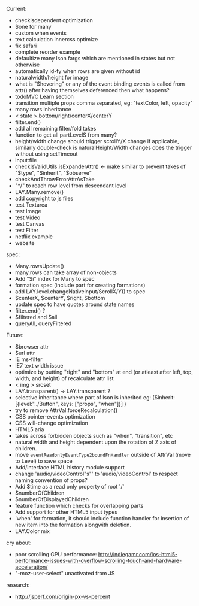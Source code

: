 
Current:
  - checkisdependent optimization
  - $one for many
  - custom when events
  - text calculation innercss optimize
  - fix safari
  - complete reorder example
  - defaultize many lson fargs which are mentioned in states but
    not otherwise
  - automatically id-fy when rows are given without id
  - naturalwidth/height for image
  - what is "$hovering" or any of the event binding events
    is called from attr() after having themselves deferenced
    then what happens?
  - todoMVC Learn section
  - transition multiple props comma separated, eg: "textColor, left, opacity"
  - many.rows inheritance
  - < state >.bottom/right/centerX/centerY
  - filter.end()
  - add all remaining filter/fold takes
  - function to get all partLevelS from many?
  - height/width change should trigger scrollY/X change if
    applicable, similarly double-check is naturalHeight/Width
    changes does the trigger without using setTimeout
  - input:file
  - checkIsValidUtils.isExpanderAttr() <- make similar to prevent takes of "$type", "$inherit", "$observe"
  - checkAndThrowErrorAttrAsTake
  - "*/" to reach row level from descendant level
  - LAY.Many.remove()
  - add copyright to js files
  - test Textarea
  - test Image
  - test Video
  - test Canvas
  - test Filter
  - netflix example
  - website


  spec:
  - Many.rowsUpdate()
  - many.rows can take array of non-objects
  - Add "$i" index for Many to spec
  - formation spec (include part for creating formations)
  - add LAY.level.changeNativeInput/ScrollX/Y() to spec
  - $centerX, $centerY, $right, $bottom
  - update spec to have quotes around state names
  - filter.end() ?
  - $filtered and $all
  - queryAll, queryFiltered

Future:
  - $browser attr
  - $url attr
  - IE ms-filter
  - IE7 text width issue
  - optimize by putting "right" and "bottom" at end (or atleast after left, top, width, and height) of recalculate attr list
  - < img > srcset
  - LAY.transparent() -> LAY.transparent ?
  - selective inheritance where part of lson is inherited
    eg: ($inherit: [{level:"../Button", keys: ["props", "when"]}] )
  - try to remove AttrVal.forceRecalculation()
  - CSS pointer-events optimization
  - CSS will-change optimization
  - HTML5 aria
  - takes across forbidden objects such as "when", "transition", etc
  - natural width and height dependent upon the rotation of Z axis of children.
  - move `eventReadonlyEventType2boundFnHandler` outside of AttrVal (move to Level) to save space
  - Add/interface HTML history module support
  - change 'audio/videoControl"s"' to 'audio/videoControl' to respect naming convention of props?
  - Add $time as a read only property of root '/'
  - $numberOfChildren
  - $numberOfDisplayedChildren
  - feature function which checks for overlapping parts
  - Add support for other HTML5 input types
  - 'when' for formation, it should include function handler for insertion of new item into the formation alongwith deletion.
  - LAY.Color mix


cry about:
  - poor scrolling GPU performance: http://indiegamr.com/ios-html5-performance-issues-with-overflow-scrolling-touch-and-hardware-acceleration/
  - "-moz-user-select" unactivated from JS

research:
  - http://jsperf.com/origin-px-vs-percent
